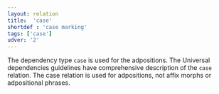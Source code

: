 ```yaml
---
layout: relation
title:  'case'
shortdef : 'case marking'
tags: ['case']
udver: '2'
---
```


The dependency type `case` is used for the adpositions. The Universal
dependencies guidelines have comprehensive description of the `case` relation.
The case relation is used for adpositions, not affix morphs or adpositional
phrases.
<!-- Interlanguage links updated Út zář 29 20:23:21 CEST 2020 -->
